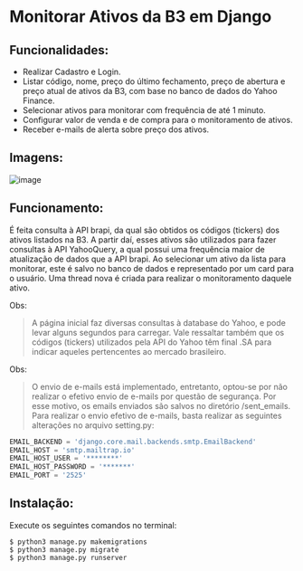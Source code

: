 # Monitorar Ativos da B3 em Django

## Funcionalidades:

- Realizar Cadastro e Login.
- Listar código, nome, preço do último fechamento, preço de abertura e preço atual de ativos da B3, com base no banco de dados do Yahoo Finance.
- Selecionar ativos para monitorar com frequência de até 1 minuto.
- Configurar valor de venda e de compra para o monitoramento de ativos.
- Receber e-mails de alerta sobre preço dos ativos.

## Imagens:

![image](https://github.com/PauloHelner/Monitorar-Ativos-Django/assets/74505147/2e5bf107-e2f6-4f59-acc2-8a3112650857)

## Funcionamento:

É feita consulta à API brapi, da qual são obtidos os códigos (tickers) dos ativos listados na B3. A partir daí, esses ativos são utilizados para fazer consultas à API YahooQuery, a qual possui uma frequência maior de atualização de dados que a API brapi.
Ao selecionar um ativo da lista para monitorar, este é salvo no banco de dados e representado por um card para o usuário. Uma thread nova é criada para realizar o monitoramento daquele ativo.

Obs:
> A página inicial faz diversas consultas à database do Yahoo, e pode levar alguns segundos para carregar. Vale ressaltar também que os códigos (tickers) utilizados pela API do Yahoo têm final .SA para indicar aqueles pertencentes ao mercado brasileiro.

Obs:
> O envio de e-mails está implementado, entretanto, optou-se por não realizar o efetivo envio de e-mails por questão de segurança. Por esse motivo, os emails enviados são salvos no diretório /sent_emails. Para realizar o envio efetivo de e-mails, basta realizar as seguintes alterações no arquivo setting.py:

```python
EMAIL_BACKEND = 'django.core.mail.backends.smtp.EmailBackend'
EMAIL_HOST = 'smtp.mailtrap.io'
EMAIL_HOST_USER = '********'
EMAIL_HOST_PASSWORD = '*******'
EMAIL_PORT = '2525'
```

## Instalação:

Execute os seguintes comandos no terminal:
```
$ python3 manage.py makemigrations
$ python3 manage.py migrate
$ python3 manage.py runserver
```
